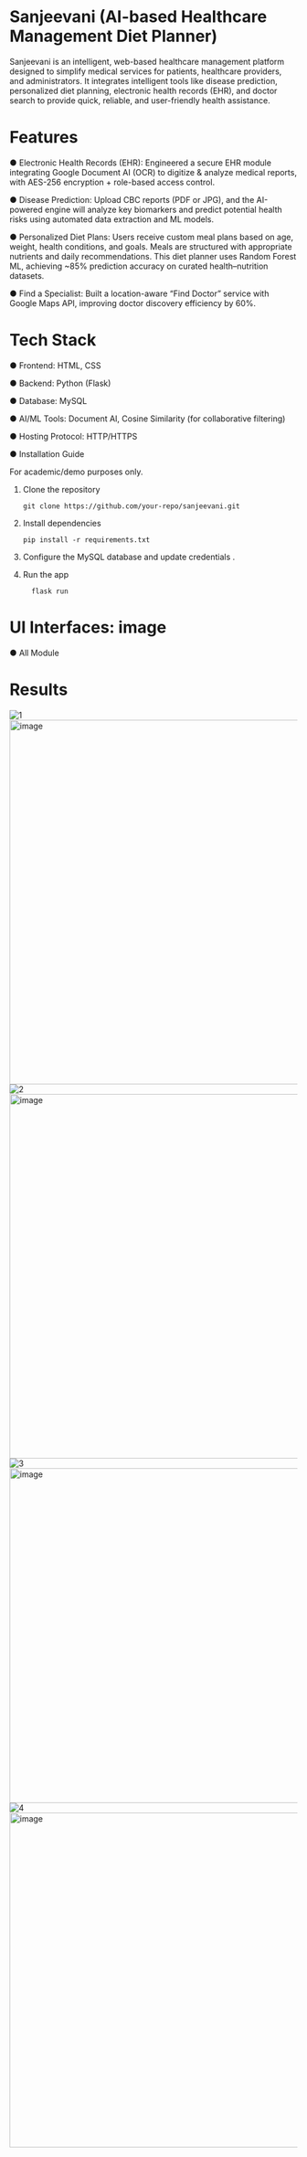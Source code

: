 # Sanjeevani (AI-based Healthcare Management Diet Planner)

Sanjeevani is an intelligent, web-based healthcare management platform designed to simplify medical services for patients, healthcare providers, and administrators. It integrates intelligent tools like disease prediction, personalized diet planning, electronic health records (EHR), and doctor search to provide quick, reliable, and user-friendly health assistance.

# Features

● Electronic Health Records (EHR):
  Engineered a secure EHR module integrating Google Document AI (OCR) to digitize & analyze medical reports, with AES-256 encryption + role-based access control.
  
● Disease Prediction:
  Upload CBC reports (PDF or JPG), and the AI-powered engine will analyze key biomarkers and predict potential health risks using automated data extraction and ML models.

● Personalized Diet Plans:
  Users receive custom meal plans based on age, weight, health conditions, and goals. Meals are structured with appropriate nutrients and daily recommendations. This diet planner uses Random Forest ML, achieving ~85% prediction accuracy on curated health–nutrition datasets.

● Find a Specialist:
  Built a location-aware “Find Doctor” service with Google Maps API, improving doctor discovery efficiency by 60%.
  
  
# Tech Stack

 ● Frontend: HTML, CSS
 
 ● Backend: Python (Flask)
 
 ● Database: MySQL
 
 ● AI/ML Tools: Document AI, Cosine Similarity (for collaborative filtering)
 
 ● Hosting Protocol: HTTP/HTTPS
 
 ● Installation Guide

 For academic/demo purposes only.

  1. Clone the repository

         git clone https://github.com/your-repo/sanjeevani.git

  2. Install dependencies

         pip install -r requirements.txt

4. Configure the MySQL database and update credentials .

5. Run the app

         flask run
  
# UI Interfaces: image

● All Module
      
# Results
![1](https://github.com/Uploads/1.JPG) <img width="1133" height="638" alt="image" src="https://github.com/Uploads/1.JPG" /> 
![2](https://github.com/Uploads/2.JPG) <img width="1133" height="638" alt="image" src="https://github.com/Uploads/2.JPGG" /> 
![3](https://github.com/Uploads/3.JPG) <img width="1034" height="586" alt="image" src="https://github.com/Uploads/3.JPG" />
![4](https://github.com/Uploads/4.JPG) <img width="1034" height="586" alt="image" src="https://github.com/Uploads/4.JPG" />


